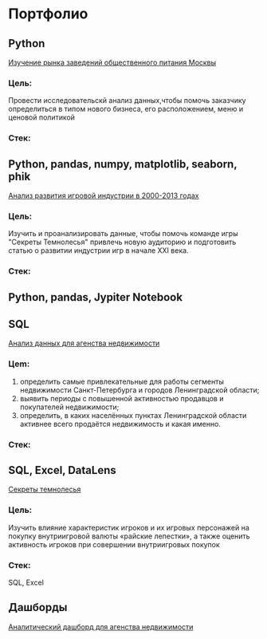 # Портфолио

## Python

[Изучение рынка заведений общественного питания Москвы](https://github.com/Sumelser/Portfolio/tree/main/Cafe_and_rests)
### Цель:
Провести исследовательскй анализ данных,чтобы помочь заказчику определиться в типом нового бизнеса, его расположением, меню и ценовой политикой
### Стек:
Python, pandas, numpy, matplotlib, seaborn, phik
---
[Анализ развития игровой индустрии в 2000-2013 годах](https://github.com/Sumelser/Portfolio/tree/main/darkwood_secrets_python)
### Цель:
Изучить и проанализировать данные, чтобы помочь команде игры "Секреты Темнолесья" привлечь новую аудиторию и подготовить статью о развитии индустрии игр в начале XXI века.
### Стек:
Python, pandas, Jypiter Notebook
---

## SQL
[Анализ данных для агенства недвижимости](https://github.com/Sumelser/Portfolio/tree/main/real_estate)
### Цеm:
1.	определить самые привлекательные для работы сегменты недвижимости Санкт-Петербурга и городов Ленинградской области;
2.	выявить периоды с повышенной активностью продавцов и покупателей недвижимости;
3.	определить, в каких населённых пунктах Ленинградской области активнее всего продаётся недвижимость и какая именно. 
### Стек:
SQL, Excel, DataLens
---
[Секреты темнолесья](https://github.com/Sumelser/Portfolio/tree/main/darkwood_secrets_sql)
### Цель:
Изучить влияние характеристик игроков и их игровых персонажей на покупку внутриигровой валюты «райские лепестки», а также оценить активность игроков при совершении внутриигровых покупок
### Стек:
SQL, Excel


## Дашборды
[Аналитический дашборд для агенства недвижимости](https://datalens.yandex/e7jnkm6qeowk0)
